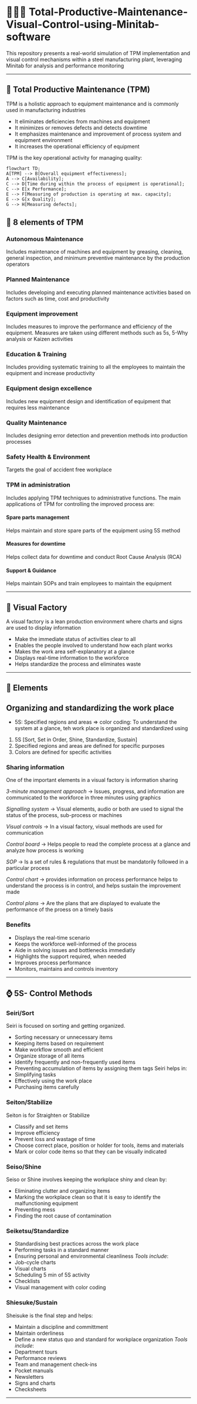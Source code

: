 # 🚣🏼‍♂️ Total-Productive-Maintenance-Visual-Control-using-Minitab-software
This repository presents a real-world simulation of TPM implementation and visual control mechanisms within a steel manufacturing plant, leveraging Minitab for analysis and performance monitoring

---

## 🧢 Total Productive Maintenance (TPM)
TPM is a holistic approach to equipment maintenance and is commonly used in manufacturing industries
- It eliminates deficiencies from machines and equipment
- It minimizes or removes defects and detects downtime
- It emphasizes maintenance and improvement of process system and equipment environment
- It increases the operational efficiency of equipment

TPM is the key operational activity for managing quality:

```mermaid
flowchart TD;
A[TPM] --> B[Overall equipment effectiveness];
A --> C[Availability];
C --> D[Time during within the process of equipment is operational];
C --> E[x Performance];
E --> F[Measuring of production is operating at max. capacity];
E --> G[x Quality];
G --> H[Measuring defects];
```
## 🦧 8 elements of TPM
### Autonomous Maintenance
Includes maintenance of machines and equipment by greasing, cleaning, general inspection, and minimum preventive maintenance by the production operators

### Planned Maintenance
Includes developing and executing planned maintenance activities based on factors such as time, cost and productivity

### Equipment improvement
Includes measures to improve the performance and efficiency of the equipment. Measures are taken using different methods such as 5s, 5-Why analysis or Kaizen activities

### Education & Training
Includes providing systematic training to all the employees to maintain the equipment and increase productivity

### Equipment design excellence
Includes new equipment design and identification of equipment that requires less maintenance

### Quality Maintenance
Includes designing error detection and prevention methods into production processes

### Safety Health & Environment
Targets the goal of accident free workplace

### TPM in administration
Includes applying TPM techniques to administrative functions. The main applications of TPM for controlling the improved process are:

#### Spare parts management
Helps maintain and store spare parts of the equipment using 5S method

#### Measures for downtime
Helps collect data for downtime and conduct Root Cause Analysis (RCA)

#### Support & Guidance
Helps maintain SOPs and train employees to maintain the equipment

---

## 🛵 Visual Factory
A visual factory is a lean production environment where charts and signs are used to display information
- Make the immediate status of activities clear to all
- Enables the people involved to understand how each plant works
- Makes the work area self-explanatory at a glance
- Displays real-time information to the workforce
- Helps standardize the process and eliminates waste

---

## 🚂 Elements
## Organizing and standardizing the work place
- 5S: Specified regions and areas => color coding: To understand the system at a glance, teh work place is organized and standardized using

1. 5S [Sort, Set in Order, Shine, Standardize, Sustain]
2. Specified regions and areas are defined for specific purposes
3. Colors are defined for specific activities

### Sharing information
One of the important elements in a visual factory is information sharing

*3-minute management approach* -> Issues, progress, and information are communicated to the workforce in three minutes using graphics

*Signalling system* -> Visual elements, audio or both are used to signal the status of the process, sub-process or machines

*Visual controls* -> In a visual factory, visual methods are used for communication

*Control board* -> Helps people to read the complete process at a glance and analyze how process is working

*SOP* -> Is a set of rules & regulations that must be mandatorily followed in a particular process

*Control chart* -> provides information on process performance helps to understand the process is in control, and helps sustain the improvement made

*Control plans* -> Are the plans that are displayed to evaluate the performance of the proess on a timely basis 

### Benefits
- Displays the real-time scenario
- Keeps the workforce well-informed of the process
- Aide in solving issues and bottlenecks immediatly
- Highlights the support required, when needed
- Improves process performance
- Monitors, maintains and controls inventory

---

## ⌚️ 5S- Control Methods
### Seiri/Sort
Seiri is focused on sorting and getting organized.
- Sorting necessary or unnecessary items
- Keeping items based on requirement
- Make workflow smooth and efficient
- Organize storage of all items
- Identify frequently and non-frequently used items
- Preventing accumulation of items by assigning them tags
Seiri helps in:
- Simplifying tasks
- Effectively using the work place
- Purchasing items carefully

### Seiton/Stabilize
Seiton is for Straighten or Stabilize
- Classify and set items
- Improve efficiency
- Prevent loss and wastage of time
- Choose correct place, position or holder for tools, items and materials
- Mark or color code items so that they can be visually indicated

### Seiso/Shine
Seiso or Shine involves keeping the workplace shiny and clean by:
- Eliminating clutter and organizing items
- Marking the workplace clean so that it is easy to identify the malfunctioning equipment
- Preventing mess
- Finding the root cause of contamination

### Seiketsu/Standardize
- Standardising best practices across the work place
- Performing tasks in a standard manner
- Ensuring personal and environmental cleanliness
*Tools include*:
- Job-cycle charts
- Visual charts
- Scheduling 5 min of 5S activity
- Checklists
- Visual management with color coding

### Shiesuke/Sustain
Sheisuke is the final step and helps:
- Maintain a discipline and committment
- Maintain orderliness
- Define a new status quo and standard for workplace organization
*Tools include*:
- Department tours
- Performance reviews
- Team and management check-ins
- Pocket manuals
- Newsletters
- Signs and charts
- Checksheets

---
